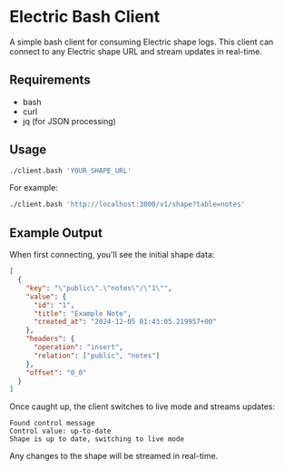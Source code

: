 # Electric Bash Client

A simple bash client for consuming Electric shape logs. This client can connect to any Electric shape URL and stream updates in real-time.

## Requirements

- bash
- curl
- jq (for JSON processing)

## Usage

```bash
./client.bash 'YOUR_SHAPE_URL'
```

For example:

```bash
./client.bash 'http://localhost:3000/v1/shape?table=notes'
```

## Example Output

When first connecting, you'll see the initial shape data:

```json
[
  {
    "key": "\"public\".\"notes\"/\"1\"",
    "value": {
      "id": "1",
      "title": "Example Note",
      "created_at": "2024-12-05 01:43:05.219957+00"
    },
    "headers": {
      "operation": "insert",
      "relation": ["public", "notes"]
    },
    "offset": "0_0"
  }
]
```

Once caught up, the client switches to live mode and streams updates:

```
Found control message
Control value: up-to-date
Shape is up to date, switching to live mode
```

Any changes to the shape will be streamed in real-time.
